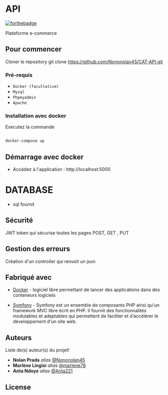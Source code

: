 # API 

[![forthebadge](http://forthebadge.com/images/badges/built-with-love.svg)](http://forthebadge.com)  

Plateforme e-commerce

## Pour commencer

Cloner le repository 
git clone https://github.com/Nononolan45/CAT-API.git

### Pré-requis 

* `Docker (facultative)` 
* `Mysql`
* `Phpmyadmin`
* `Apache`

### Installation avec docker

Executez la commande 

```sh

docker-compose up

```

## Démarrage avec docker

- Accédez à l'application : http://localhost:5000 

  
# DATABASE
- sql fournit


## Sécurité
JWT token qui sécurise toutes les pages POST, GET , PUT 


## Gestion des erreurs 
Création d'un controller qui renvoit un json 



## Fabriqué avec

* [Docker](https://www.docker.com/) - logiciel libre permettant de lancer des applications dans des conteneurs logiciels

* [Symfony](https://symfony.com/) - Symfony est un ensemble de composants PHP ainsi qu'un framework MVC libre écrit en PHP. Il fournit des fonctionnalités modulables et adaptables qui permettent de faciliter et d’accélérer le développement d'un site web.






## Auteurs
Liste de(s) auteur(s) du projet!
* **Nolan Prada** _alias_ [@Nononolan45](https://github.com/Nononolan45)
* **Marlène Lingisi** _alias_ [@marlene78](https://github.com/marlene78)
* **Anta Ndoye** _alias_ [@Anta221](https://github.com/Anta22)


## License

